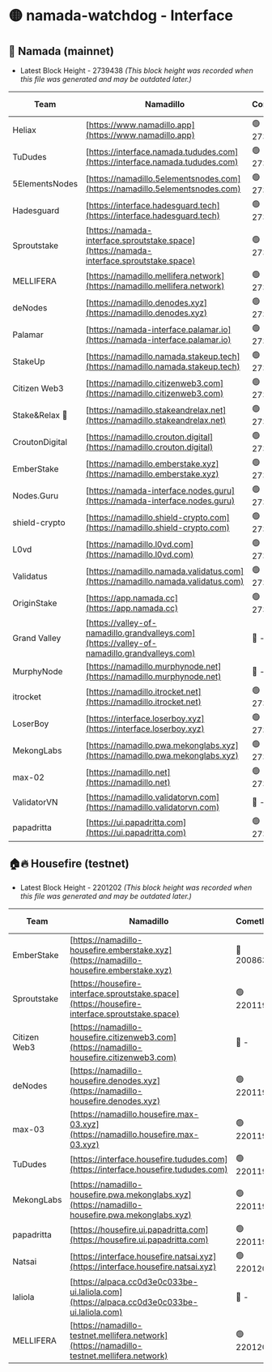# 🟡 namada-watchdog - Interface

## 🚀 Namada (mainnet)
- Latest Block Height - 2739438 *(This block height was recorded when this file was generated and may be outdated later.)*

| Team | Namadillo | CometBFT | Indexer | MASP Indexer |
|-|-|-|-|-|
| Heliax | [https://www.namadillo.app](https://www.namadillo.app) | 🟢 2739415 | 🟢 2739415 | 🟢 2739415 |
| TuDudes | [https://interface.namada.tududes.com](https://interface.namada.tududes.com) | 🟢 2739415 | 🟢 2739415 | 🟢 2739415 |
| 5ElementsNodes | [https://namadillo.5elementsnodes.com](https://namadillo.5elementsnodes.com) | 🟢 2739415 | 🟢 2739415 | 🟢 2739415 |
| Hadesguard | [https://interface.hadesguard.tech](https://interface.hadesguard.tech) | 🟢 2739417 | 🟢 2739416 | 🟢 2739417 |
| Sproutstake | [https://namada-interface.sproutstake.space](https://namada-interface.sproutstake.space) | 🟢 2739417 | 🟢 2739417 | 🟢 2739417 |
| MELLIFERA | [https://namadillo.mellifera.network](https://namadillo.mellifera.network) | 🟢 2739418 | 🟢 2739418 | 🟢 2739418 |
| deNodes | [https://namadillo.denodes.xyz](https://namadillo.denodes.xyz) | 🟢 2739420 | 🟢 2739420 | 🟢 2739420 |
| Palamar | [https://namada-interface.palamar.io](https://namada-interface.palamar.io) | 🟢 2739421 | 🟢 2739421 | 🟢 2739421 |
| StakeUp | [https://namadillo.namada.stakeup.tech](https://namadillo.namada.stakeup.tech) | 🟢 2739422 | 🟢 2739422 | 🟢 2739422 |
| Citizen Web3 | [https://namadillo.citizenweb3.com](https://namadillo.citizenweb3.com) | 🟢 2739422 | 🟢 2739422 | 🟢 2739423 |
| Stake&Relax 🦥 | [https://namadillo.stakeandrelax.net](https://namadillo.stakeandrelax.net) | 🟢 2739423 | 🟢 2739423 | 🟢 2739423 |
| CroutonDigital | [https://namadillo.crouton.digital](https://namadillo.crouton.digital) | 🟢 2739424 | 🟢 2739424 | 🟢 2739424 |
| EmberStake | [https://namadillo.emberstake.xyz](https://namadillo.emberstake.xyz) | 🟢 2739424 | 🟢 2739424 | 🟢 2739424 |
| Nodes.Guru | [https://namada-interface.nodes.guru](https://namada-interface.nodes.guru) | 🟢 2739425 | 🟢 2739425 | 🟢 2739425 |
| shield-crypto | [https://namadillo.shield-crypto.com](https://namadillo.shield-crypto.com) | 🟢 2739426 | 🟢 2739426 | 🟢 2739426 |
| L0vd | [https://namadillo.l0vd.com](https://namadillo.l0vd.com) | 🟢 2739427 | 🟢 2739427 | 🟢 2739427 |
| Validatus | [https://namadillo.namada.validatus.com](https://namadillo.namada.validatus.com) | 🟢 2739428 | 🟢 2739427 | 🟢 2739428 |
| OriginStake | [https://app.namada.cc](https://app.namada.cc) | 🟢 2739428 | 🟢 2739428 | 🟢 2739428 |
| Grand Valley | [https://valley-of-namadillo.grandvalleys.com](https://valley-of-namadillo.grandvalleys.com) | 🔴 - | 🔴 - | 🔴 - |
| MurphyNode | [https://namadillo.murphynode.net](https://namadillo.murphynode.net) | 🔴 - | 🔴 - | 🔴 - |
| itrocket | [https://namadillo.itrocket.net](https://namadillo.itrocket.net) | 🟢 2739432 | 🟢 2739432 | 🟢 2739432 |
| LoserBoy | [https://interface.loserboy.xyz](https://interface.loserboy.xyz) | 🟢 2739433 | 🟢 2739433 | 🟢 2739433 |
| MekongLabs | [https://namadillo.pwa.mekonglabs.xyz](https://namadillo.pwa.mekonglabs.xyz) | 🟢 2739434 | 🟢 2739434 | 🟢 2739434 |
| max-02 | [https://namadillo.net](https://namadillo.net) | 🟢 2739435 | 🟢 2739435 | 🟢 2739435 |
| ValidatorVN | [https://namadillo.validatorvn.com](https://namadillo.validatorvn.com) | 🔴 - | 🔴 - | 🔴 - |
| papadritta | [https://ui.papadritta.com](https://ui.papadritta.com) | 🟢 2739438 | 🟢 2739438 | 🟢 2739438 |

## 🏠🔥 Housefire (testnet)
- Latest Block Height - 2201202 *(This block height was recorded when this file was generated and may be outdated later.)*

| Team | Namadillo | CometBFT | Indexer | MASP Indexer |
|-|-|-|-|-|
| EmberStake | [https://namadillo-housefire.emberstake.xyz](https://namadillo-housefire.emberstake.xyz) | 🔴 2008636 | 🔴 - | 🔴 - |
| Sproutstake | [https://housefire-interface.sproutstake.space](https://housefire-interface.sproutstake.space) | 🟢 2201194 | 🟢 2201194 | 🟢 2201194 |
| Citizen Web3 | [https://namadillo-housefire.citizenweb3.com](https://namadillo-housefire.citizenweb3.com) | 🔴 - | 🟢 2201195 | 🟢 2201196 |
| deNodes | [https://namadillo-housefire.denodes.xyz](https://namadillo-housefire.denodes.xyz) | 🟢 2201196 | 🟢 2201196 | 🟢 2201196 |
| max-03 | [https://namadillo.housefire.max-03.xyz](https://namadillo.housefire.max-03.xyz) | 🟢 2201197 | 🔴 2167206 | 🟢 2201197 |
| TuDudes | [https://interface.housefire.tududes.com](https://interface.housefire.tududes.com) | 🟢 2201197 | 🟢 2201197 | 🟢 2201197 |
| MekongLabs | [https://namadillo-housefire.pwa.mekonglabs.xyz](https://namadillo-housefire.pwa.mekonglabs.xyz) | 🟢 2201198 | 🟢 2201198 | 🟢 2201198 |
| papadritta | [https://housefire.ui.papadritta.com](https://housefire.ui.papadritta.com) | 🟢 2201199 | 🟢 2201199 | 🟢 2201199 |
| Natsai | [https://interface.housefire.natsai.xyz](https://interface.housefire.natsai.xyz) | 🟢 2201200 | 🟢 2201200 | 🟢 2201200 |
| laliola | [https://alpaca.cc0d3e0c033be-ui.laliola.com](https://alpaca.cc0d3e0c033be-ui.laliola.com) | 🔴 - | 🔴 - | 🔴 - |
| MELLIFERA | [https://namadillo-testnet.mellifera.network](https://namadillo-testnet.mellifera.network) | 🟢 2201202 | 🟢 2201202 | 🟢 2201202 |


